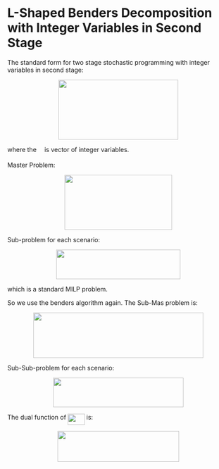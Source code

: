 
# L-Shaped Benders Decomposition with Integer Variables in Second Stage

The standard form for two stage stochastic programming with integer variables in second stage:

<p align="center"><img src="/docs/tex/83cc847d6d67d621a8f4b5fff5871719.svg?invert_in_darkmode&sanitize=true" align=middle width=272.36360909999996pt height=136.2407739pt/></p>

where the <img src="/docs/tex/1da18d2de6d16a18e780cd6c435a2936.svg?invert_in_darkmode&sanitize=true" align=middle width=10.239687149999991pt height=14.611878600000017pt/> is vector of integer variables.

Master Problem:

<p align="center"><img src="/docs/tex/df1b4159718bd3f62834f22c1d222a1c.svg?invert_in_darkmode&sanitize=true" align=middle width=243.65503305pt height=124.88648534999999pt/></p>

Sub-problem for each scenario:

<p align="center"><img src="/docs/tex/c92a8955a0d636faacebc5bd0155dfed.svg?invert_in_darkmode&sanitize=true" align=middle width=282.77707095pt height=66.43109055pt/></p>

which is a standard MILP problem.

So we use the benders algorithm again. The Sub-Mas problem is:

<p align="center"><img src="/docs/tex/b2d64852acc906226b7a5577a15a7b78.svg?invert_in_darkmode&sanitize=true" align=middle width=386.0857638pt height=103.49025719999999pt/></p>

Sub-Sub-problem for each scenario:

<p align="center"><img src="/docs/tex/e1b4a2ebb68b144393e1e4aa93f7c769.svg?invert_in_darkmode&sanitize=true" align=middle width=296.49474689999994pt height=66.43109055pt/></p>

The dual function of <img src="/docs/tex/932220c3182ac8c6da7e26dc4bc6b5cd.svg?invert_in_darkmode&sanitize=true" align=middle width=38.321967749999985pt height=24.65753399999998pt/> is:

<p align="center"><img src="/docs/tex/181b4109f1cbb7e6c609376b277c3acc.svg?invert_in_darkmode&sanitize=true" align=middle width=275.93665935pt height=70.16408355pt/></p>
